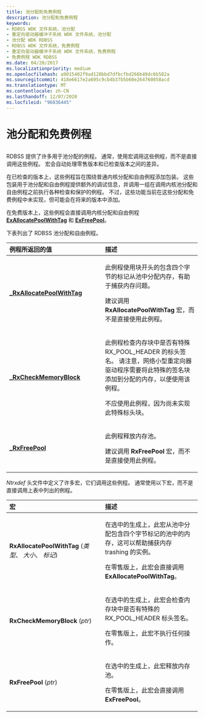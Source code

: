 ```yaml
---
title: 池分配和免费例程
description: 池分配和免费例程
keywords:
- RDBSS WDK 文件系统，池分配
- 重定向驱动器缓冲子系统 WDK 文件系统，池分配
- 池分配 WDK RDBSS
- RDBSS WDK 文件系统，免费例程
- 重定向驱动器缓冲子系统 WDK 文件系统，免费例程
- 免费例程 WDK RDBSS
ms.date: 04/20/2017
ms.localizationpriority: medium
ms.openlocfilehash: a9015402f9ad128bbd7dfbcfbd266b49dc6b582a
ms.sourcegitcommit: 418e6617e2a695c9cb4b37b5b60e264760858acd
ms.translationtype: MT
ms.contentlocale: zh-CN
ms.lasthandoff: 12/07/2020
ms.locfileid: "96836445"
---
```

# <a name="pool-allocation-and-free-routines"></a>池分配和免费例程


## <span id="ddk_pool_allocation_and_free_functions_if"></span><span id="DDK_POOL_ALLOCATION_AND_FREE_FUNCTIONS_IF"></span>


RDBSS 提供了许多用于池分配的例程。 通常，使用宏调用这些例程，而不是直接调用这些例程。 宏会自动处理零售版本和已检查版本之间的差异。

在已检查的版本上，这些例程旨在围绕普通内核分配和自由例程添加包装。 这些包装用于池分配和自由例程提供额外的调试信息，并调用一组在调用内核池分配和自由例程之前执行各种检查和保护的例程。 不过，这些功能当前在这些分配和免费例程中未实现，但可能会在将来的版本中添加。

在免费版本上，这些例程会直接调用内核分配和自由例程 [**ExAllocatePoolWithTag**](/windows-hardware/drivers/ddi/wdm/nf-wdm-exallocatepoolwithtag) 和 [**ExFreePool**](/windows-hardware/drivers/ddi/ntddk/nf-ntddk-exfreepool)。

下表列出了 RDBSS 池分配和自由例程。

<table>
<colgroup>
<col width="50%" />
<col width="50%" />
</colgroup>
<thead>
<tr class="header">
<th align="left">例程所返回的值</th>
<th align="left">描述</th>
</tr>
</thead>
<tbody>
<tr class="odd">
<td align="left"><p><a href="/windows-hardware/drivers/ifs/-rxallocatepoolwithtag" data-raw-source="[&lt;strong&gt;_RxAllocatePoolWithTag&lt;/strong&gt;](./-rxallocatepoolwithtag.md)"><strong>_RxAllocatePoolWithTag</strong></a></p></td>
<td align="left"><p>此例程使用块开头的包含四个字节的标记从池中分配内存，有助于捕获内存问题。</p>
<p>建议调用 <strong>RxAllocatePoolWithTag</strong> 宏，而不是直接使用此例程。</p></td>
</tr>
<tr class="even">
<td align="left"><p><a href="/windows-hardware/drivers/ifs/-rxcheckmemoryblock" data-raw-source="[&lt;strong&gt;_RxCheckMemoryBlock&lt;/strong&gt;](./-rxcheckmemoryblock.md)"><strong>_RxCheckMemoryBlock</strong></a></p></td>
<td align="left"><p>此例程检查内存块中是否有特殊 RX_POOL_HEADER 的标头签名。 请注意，网络小型重定向器驱动程序需要将此特殊的签名块添加到分配的内存，以便使用该例程。</p>
<p>不应使用此例程，因为尚未实现此特殊标头块。</p></td>
</tr>
<tr class="odd">
<td align="left"><p><a href="/windows-hardware/drivers/ifs/-rxfreepool" data-raw-source="[&lt;strong&gt;_RxFreePool&lt;/strong&gt;](./-rxfreepool.md)"><strong>_RxFreePool</strong></a></p></td>
<td align="left"><p>此例程释放内存池。</p>
<p>建议调用 <strong>RxFreePool</strong> 宏，而不是直接使用此例程。</p></td>
</tr>
</tbody>
</table>

 

*Ntrxdef* 头文件中定义了许多宏，它们调用这些例程。 通常使用以下宏，而不是直接调用上表中列出的例程。

<table>
<colgroup>
<col width="50%" />
<col width="50%" />
</colgroup>
<thead>
<tr class="header">
<th align="left">宏</th>
<th align="left">描述</th>
</tr>
</thead>
<tbody>
<tr class="odd">
<td align="left"><p><strong>RxAllocatePoolWithTag</strong> (<em>类型</em>、 <em>大小</em>、 <em>标记</em>) </p></td>
<td align="left"><p>在选中的生成上，此宏从池中分配包含四个字节标记的池中的内存，这可以帮助捕获内存 trashing 的实例。</p>
<p>在零售版上，此宏会直接调用 <strong>ExAllocatePoolWithTag</strong>。</p></td>
</tr>
<tr class="even">
<td align="left"><p><strong>RxCheckMemoryBlock</strong> (<em>ptr</em>) </p></td>
<td align="left"><p>在选中的生成上，此宏会检查内存块中是否有特殊的 RX_POOL_HEADER 标头签名。</p>
<p>在零售版上，此宏不执行任何操作。</p></td>
</tr>
<tr class="odd">
<td align="left"><p><strong>RxFreePool</strong> (<em>ptr</em>) </p></td>
<td align="left"><p>在选中的生成上，此宏释放内存池。</p>
<p>在零售版上，此宏会直接调用 <strong>ExFreePool</strong>。</p></td>
</tr>
</tbody>
</table>

 

